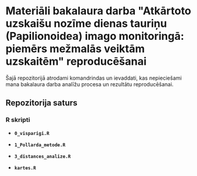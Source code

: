 # Materiāli bakalaura darba "Atkārtoto uzskaišu nozīme dienas tauriņu (Papilionoidea) imago monitoringā: piemērs mežmalās veiktām uzskaitēm" reproducēšanai

Šajā repozitorijā atrodami komandrindas un ievaddati, kas nepieciešami mana bakalaura darba analīžu procesa un rezultātu reproducēšanai.

## Repozitorija saturs

### R skripti

- **`0_visparigi.R`**
- **`1_Pollarda_metode.R`**
- **`3_distances_analize.R`**

- **`kartes.R`**
